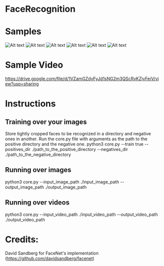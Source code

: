 # FaceRecognition

# Samples
![Alt text](https://github.com/sharan-dce/face-detection-recognition/blob/master/samples/test_image_1.jpg)
![Alt text](https://github.com/sharan-dce/face-detection-recognition/blob/master/samples/test_image_2.jpg)
![Alt text](https://github.com/sharan-dce/face-detection-recognition/blob/master/samples/test_image_3.jpg)
![Alt text](https://github.com/sharan-dce/face-detection-recognition/blob/master/samples/test_image_4.jpg)
![Alt text](https://github.com/sharan-dce/face-detection-recognition/blob/master/samples/test_image_5.jpg)
![Alt text](https://github.com/sharan-dce/face-detection-recognition/blob/master/samples/test_image_6.png)

# Sample Video
https://drive.google.com/file/d/1VZamGZdyFyJd1sNG2m3QScRvKZjyFeiV/view?usp=sharing

# Instructions

## Training over your images
Store tightly cropped faces to be recognized in a directory and negative ones in another.
Run the core.py file with arguments as the path to the positive directory and the negative one.
python3 core.py --train true --positives_dir ./path_to_the_positive_directory --negatives_dir ./path_to_the_negative_directory

## Running over images
python3 core.py --input_image_path ./input_image_path --output_image_path ./output_image_path

## Running over videos
python3 core.py --input_video_path ./input_video_path --output_video_path ./output_video_path

# Credits:
David Sandberg for FaceNet's implementation (https://github.com/davidsandberg/facenet)
